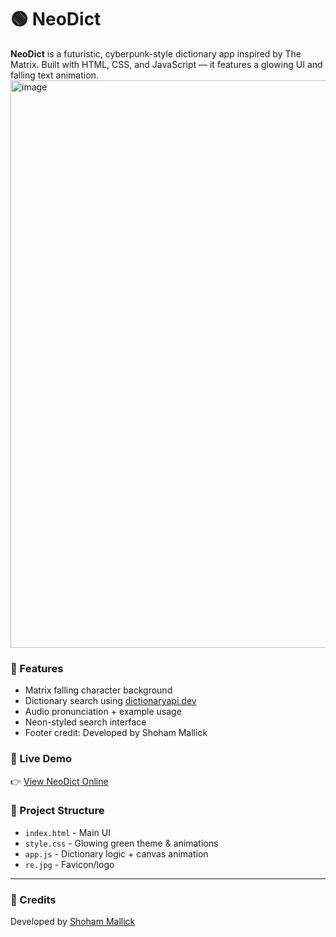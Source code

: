 # 🟢 NeoDict

**NeoDict** is a futuristic, cyberpunk-style dictionary app inspired by The Matrix. Built with HTML, CSS, and JavaScript — it features a glowing UI and falling text animation.
<img width="1917" height="908" alt="image" src="https://github.com/user-attachments/assets/6fec14e1-4160-4a3c-b219-e1b996bec432" />


### 🌟 Features
- Matrix falling character background
- Dictionary search using [dictionaryapi.dev](https://dictionaryapi.dev)
- Audio pronunciation + example usage
- Neon-styled search interface
- Footer credit: Developed by Shoham Mallick

### 🚀 Live Demo
👉 [View NeoDict Online](https://shohammallick25.github.io/NeoDict.)

### 📂 Project Structure
- `index.html` - Main UI
- `style.css` - Glowing green theme & animations
- `app.js` - Dictionary logic + canvas animation
- `re.jpg` - Favicon/logo

---

### 🧠 Credits
Developed by [Shoham Mallick](https://github.com/shohammallick25)
